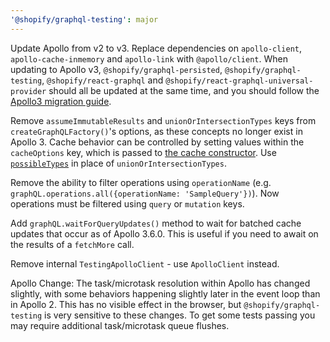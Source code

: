 ```yaml
---
'@shopify/graphql-testing': major
---
```


Update Apollo from v2 to v3. Replace dependencies on `apollo-client`, `apollo-cache-inmemory` and `apollo-link` with `@apollo/client`. When updating to Apollo v3, `@shopify/graphql-persisted`, `@shopify/graphql-testing`, `@shopify/react-graphql` and `@shopify/react-graphql-universal-provider` should all be updated at the same time, and you should follow the [Apollo3 migration guide](https://www.apollographql.com/docs/react/migrating/apollo-client-3-migration/).

Remove `assumeImmutableResults` and `unionOrIntersectionTypes` keys from `createGraphQLFactory()`'s options, as these concepts no longer exist in Apollo 3. Cache behavior can be controlled by setting values within the `cacheOptions` key, which is passed to [the cache constructor](https://www.apollographql.com/docs/react/caching/cache-configuration/#configuration-options). Use [`possibleTypes`](https://www.apollographql.com/docs/react/migrating/apollo-client-3-migration/#breaking-cache-changes) in place of `unionOrIntersectionTypes`.

Remove the ability to filter operations using `operationName` (e.g. `graphQL.operations.all({operationName: 'SampleQuery'})`). Now operations must be filtered using `query` or `mutation` keys.

Add `graphQL.waitForQueryUpdates()` method to wait for batched cache updates that occur as of Apollo 3.6.0. This is useful if you need to await on the results of a `fetchMore` call.

Remove internal `TestingApolloClient` - use `ApolloClient` instead.

Apollo Change: The task/microtask resolution within Apollo has changed slightly, with some behaviors happening slightly later in the event loop than in Apollo 2. This has no visible effect in the browser, but `@shopify/graphql-testing` is very sensitive to these changes. To get some tests passing you may require additional task/microtask queue flushes.
